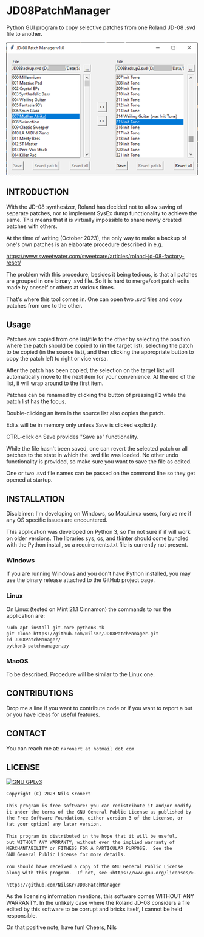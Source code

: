 # JD08PatchManager
Python GUI program to copy selective patches from one Roland JD-08 .svd file to another.

![Screenshot](https://github.com/NilsKr/JD08PatchManager/blob/main/screenshot.png?raw=true)

## INTRODUCTION

With the JD-08 synthesizer, Roland has decided not to allow saving of separate patches,
nor to implement SysEx dump functionality to achieve the same. 
This means that it is virtually impossible to share newly created patches with others. 

At the time of writing (October 2023), the only way to make a backup of one's own patches 
is an elaborate procedure described in e.g.

https://www.sweetwater.com/sweetcare/articles/roland-jd-08-factory-reset/

The problem with this procedure, besides it being tedious, is that all patches are grouped
in one binary .svd file. So it is hard to merge/sort patch edits made by oneself or 
others at various times.

That's where this tool comes in. One can open two .svd files and copy patches from one
to the other.

## Usage

Patches are copied from one list/file to the other by selecting the position where the 
patch should be copied to (in the target list), selecting the patch to be copied (in the 
source list), and then clicking the appropriate button to copy the patch left to right
or vice versa. 

After the patch has been copied, the selection on the target list will automatically move 
to the next item for your convenience. At the end of the list, it will wrap around to the
first item.

Patches can be renamed by clicking the button of pressing F2 while the patch list has the 
focus.

Double-clicking an item in the source list also copies the patch.

Edits will be in memory only unless Save is clicked explicitly. 

CTRL-click on Save provides "Save as" functionality. 

While the file hasn't been saved, one can revert the selected patch or all patches to 
the state in which the .svd file was loaded. No other undo functionality is provided, so
make sure you want to save the file as edited.

One or two .svd file names can be passed on the command line so they get opened at startup.

## INSTALLATION

Disclaimer: I'm developing on Windows, so Mac/Linux users, forgive me if any OS specific
issues are encountered.

This application was developed on Python 3, so I'm not sure if if will work on older versions.
The libraries sys, os, and tkinter should come bundled with the Python install, so a 
requirements.txt file is currently not present.

### Windows
If you are running Windows and you don't have Python installed, you may use the binary release
attached to the GitHub project page.

### Linux
On Linux (tested on Mint 21.1 Cinnamon) the commands to run the application are:

	sudo apt install git-core python3-tk
	git clone https://github.com/NilsKr/JD08PatchManager.git
	cd JD08PatchManager/
	python3 patchmanager.py
	
### MacOS
To be described. Procedure will be similar to the Linux one.	

## CONTRIBUTIONS

Drop me a line if you want to contribute code or if you want to report a but or you have 
ideas for useful features. 

## CONTACT

You can reach me at: `nkronert at hotmail dot com`

## LICENSE

[![GNU GPLv3](https://www.gnu.org/graphics/heckert_gnu.small.png "GNU GPLv3")](https://www.gnu.org/licenses/gpl-3.0.en.html)

    Copyright (C) 2023 Nils Kronert

    This program is free software: you can redistribute it and/or modify
    it under the terms of the GNU General Public License as published by
    the Free Software Foundation, either version 3 of the License, or
    (at your option) any later version.

    This program is distributed in the hope that it will be useful,
    but WITHOUT ANY WARRANTY; without even the implied warranty of
    MERCHANTABILITY or FITNESS FOR A PARTICULAR PURPOSE.  See the
    GNU General Public License for more details.

    You should have received a copy of the GNU General Public License
    along with this program.  If not, see <https://www.gnu.org/licenses/>.

    https://github.com/NilsKr/JD08PatchManager

As the licensing information mentions, this software comes WITHOUT ANY WARRANTY. 
In the unlikely case where the Roland JD-08 considers a file edited by this software
to be corrupt and bricks itself, I cannot be held responsible.

On that positive note, have fun!
Cheers,
Nils